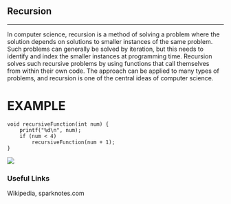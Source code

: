 ## Recursion

<hr>

In computer science, recursion is a method of solving a problem where the solution depends on solutions to smaller instances of the same problem.
Such problems can generally be solved by iteration, but this needs to identify and index the smaller instances at programming time.
Recursion solves such recursive problems by using functions that call themselves from within their own code.
The approach can be applied to many types of problems, and recursion is one of the central ideas of computer science.

<h1> EXAMPLE</h1>

````
void recursiveFunction(int num) {
    printf("%d\n", num);
    if (num < 4)
        recursiveFunction(num + 1);
}
````

<img src="https://upload.wikimedia.org/wikipedia/commons/a/a7/Recursive1.svg">

<h3>Useful Links</h3>
<a src="https://en.wikipedia.org/wiki/Recursion_(computer_science)">Wikipedia</a>,
<a src="https://www.sparknotes.com/cs/recursion/whatisrecursion/section1/">sparknotes.com</a>
